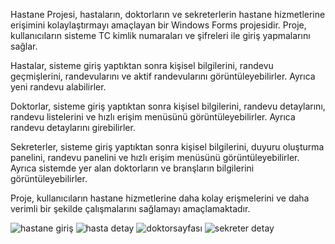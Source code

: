 
Hastane Projesi, hastaların, doktorların ve sekreterlerin hastane hizmetlerine erişimini kolaylaştırmayı amaçlayan bir Windows Forms projesidir. Proje, kullanıcıların sisteme TC kimlik numaraları ve şifreleri ile giriş yapmalarını sağlar.

Hastalar, sisteme giriş yaptıktan sonra kişisel bilgilerini, randevu geçmişlerini, randevularını ve aktif randevularını görüntüleyebilirler. Ayrıca yeni randevu alabilirler.

Doktorlar, sisteme giriş yaptıktan sonra kişisel bilgilerini, randevu detaylarını, randevu listelerini ve hızlı erişim menüsünü görüntüleyebilirler. Ayrıca randevu detaylarını girebilirler.

Sekreterler, sisteme giriş yaptıktan sonra kişisel bilgilerini, duyuru oluşturma panelini, randevu panelini ve hızlı erişim menüsünü görüntüleyebilirler. Ayrıca sistemde yer alan doktorların ve branşların bilgilerini görüntüleyebilirler.

Proje, kullanıcıların hastane hizmetlerine daha kolay erişmelerini ve daha verimli bir şekilde çalışmalarını sağlamayı amaçlamaktadır.


![hastane giriş](https://github.com/DemiraslanSumeyra/Proje_Hastane/assets/46317838/3bbc342a-91db-4cee-8318-b415eda7ca93)
![hasta detay](https://github.com/DemiraslanSumeyra/Proje_Hastane/assets/46317838/7c21aa4c-7415-41e9-9854-795e91267d4f)
![doktorsayfası](https://github.com/DemiraslanSumeyra/Proje_Hastane/assets/46317838/21c24513-f797-49d1-8184-8e19f70c7b63)
![sekreter detay](https://github.com/DemiraslanSumeyra/Proje_Hastane/assets/46317838/b1f68c2c-a1e1-416f-a65a-912eb72ff660)
